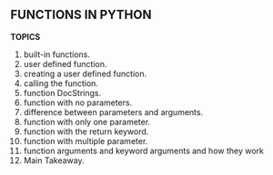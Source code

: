 ## FUNCTIONS IN PYTHON

**TOPICS**
1. built-in functions.
2. user defined function.
3. creating a user defined function.
4. calling the function.
5. function DocStrings.
6. function with no parameters.
7. difference between parameters and arguments.
8. function with only one parameter.
9. function with the return keyword.
10. function with multiple parameter.
11. function arguments and keyword arguments and how they work
12. Main Takeaway.



